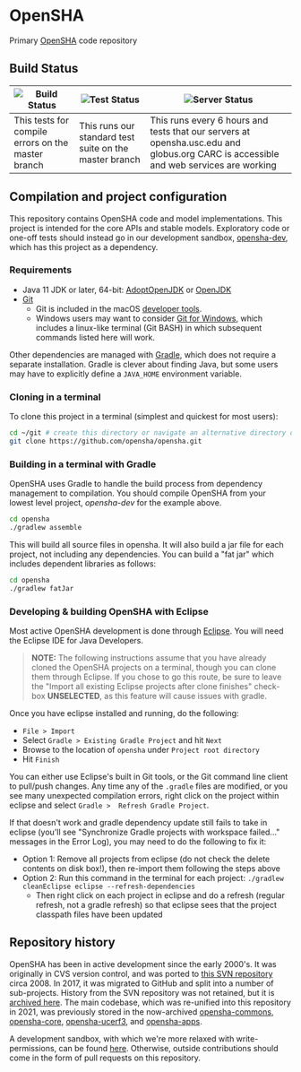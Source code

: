 # OpenSHA

Primary [OpenSHA](https://opensha.org) code repository

## Build Status

| ![Build Status](https://github.com/opensha/opensha/actions/workflows/build_only.yml/badge.svg) | ![Test Status](https://github.com/opensha/opensha/actions/workflows/build_test.yml/badge.svg) | ![Server Status](https://github.com/opensha/opensha/actions/workflows/operational_tests.yml/badge.svg) |
| --- | --- | --- |
| This tests for compile errors on the master branch | This runs our standard test suite on the master branch | This runs every 6 hours and tests that our servers at opensha.usc.edu and globus.org CARC is accessible and web services are working |

## Compilation and project configuration

This repository contains OpenSHA code and model implementations. This project is intended for the core APIs and stable models. Exploratory code or one-off tests should instead go in our development sandbox, [opensha-dev](https://github.com/opensha/opensha-dev), which has this project as a dependency.

### Requirements

* Java 11 JDK or later, 64-bit: [AdoptOpenJDK](https://adoptopenjdk.net/) or [OpenJDK](https://jdk.java.net/)
* [Git](https://git-scm.com/downloads)
    - Git is included in the macOS [developer tools](https://developer.apple.com/xcode/).
    - Windows users may want to consider [Git for Windows](https://git-for-windows.github.io), which includes a linux-like terminal (Git BASH) in which subsequent commands listed here will work.
 
Other dependencies are managed with [Gradle](https://gradle.org/), which does not require a separate installation. Gradle is clever about finding Java, but some users may have to explicitly define a `JAVA_HOME` environment variable. 

### Cloning in a terminal

To clone this project in a terminal (simplest and quickest for most users):

```bash
cd ~/git # create this directory or navigate an alternative directory of your choosing
git clone https://github.com/opensha/opensha.git
```

### Building in a terminal with Gradle

OpenSHA uses Gradle to handle the build process from dependency management to compilation. You should compile OpenSHA from your lowest level project, *opensha-dev* for the example above.

```bash
cd opensha
./gradlew assemble
```

This will build all source files in opensha. It will also build a jar file for each project, not including any dependencies. You can build a "fat jar" which includes dependent libraries as follows:

```bash
cd opensha
./gradlew fatJar
```

### Developing & building OpenSHA with Eclipse

Most active OpenSHA development is done through [Eclipse](https://eclipse.org). You will need the Eclipse IDE for Java Developers.

>**NOTE:** The following instructions assume that you have already cloned the OpenSHA projects on a terminal, though you can clone them through Eclipse. If you chose to go this route, be sure to leave the "Import all existing Eclipse projects after clone finishes" check-box **UNSELECTED**, as this feature will cause issues with gradle.

Once you have eclipse installed and running, do the following:

* `File > Import`  
* Select `Gradle > Existing Gradle Project` and hit `Next`  
* Browse to the location of `opensha` under `Project root directory`  
* Hit `Finish`  

You can either use Eclipse's built in Git tools, or the Git command line client to pull/push changes. Any time any of the `.gradle` files are modified, or you see many unexpected compilation errors, right click on the project within eclipse and select `Gradle >  Refresh Gradle Project`.

If that doesn't work and gradle dependency update still fails to take in eclipse (you'll see "Synchronize Gradle projects with workspace failed..." messages in the Error Log), you may need to do the following to fix it:

* Option 1: Remove all projects from eclipse (do not check the delete contents on disk box!), then re-import them following the steps above
* Option 2: Run this command in the terminal for each project: `./gradlew cleanEclipse eclipse --refresh-dependencies`
    - Then right click on each project in eclipse and do a refresh (regular refresh, not a gradle refresh) so that eclipse sees that the project classpath files have been updated

## Repository history

OpenSHA has been in active development since the early 2000's. It was originally in CVS version control, and was ported to [this SVN repository](https://source.usc.edu/svn/opensha/trunk/) circa 2008. In 2017, it was migrated to GitHub and split into a number of sub-projects. History from the SVN repository was not retained, but it is [archived here](https://github.com/opensha/opensha-svn-archive). The main codebase, which was re-unified into this repository in 2021, was previously stored in the now-archived [opensha-commons](https://github.com/opensha/opensha-commons), [opensha-core](https://github.com/opensha/opensha-core), [opensha-ucerf3](https://github.com/opensha/opensha-ucerf3), and [opensha-apps](https://github.com/opensha/opensha-apps).

A development sandbox, with which we're more relaxed with write-permissions, can be found [here](https://github.com/opensha/opensha-dev). Otherwise, outside contributions should come in the form of pull requests on this repository.
